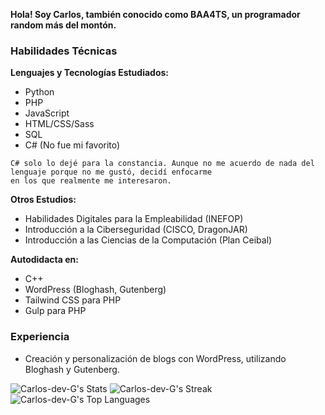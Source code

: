 **Hola! Soy Carlos, también conocido como BAA4TS, un programador random más del montón.**

### Habilidades Técnicas

**Lenguajes y Tecnologías Estudiados:**

- Python
- PHP
- JavaScript
- HTML/CSS/Sass
- SQL
- C# (No fue mi favorito)

```Note
C# solo lo dejé para la constancia. Aunque no me acuerdo de nada del lenguaje porque no me gustó, decidí enfocarme
en los que realmente me interesaron.
```

**Otros Estudios:**

- Habilidades Digitales para la Empleabilidad (INEFOP)
- Introducción a la Ciberseguridad (CISCO, DragonJAR)
- Introducción a las Ciencias de la Computación (Plan Ceibal)

**Autodidacta en:**

- C++
- WordPress (Bloghash, Gutenberg)
- Tailwind CSS para PHP
- Gulp para PHP

### Experiencia

- Creación y personalización de blogs con WordPress, utilizando Bloghash y Gutenberg.

![Carlos-dev-G's Stats](https://github-readme-stats.vercel.app/api?username=Carlos-dev-G&theme=dracula&show_icons=true&hide_border=false&count_private=true)
![Carlos-dev-G's Streak](https://github-readme-streak-stats.herokuapp.com/?user=Carlos-dev-G&theme=dracula&hide_border=false)
![Carlos-dev-G's Top Languages](https://github-readme-stats.vercel.app/api/top-langs/?username=Carlos-dev-G&theme=dracula&show_icons=true&hide_border=false&layout=compact)
